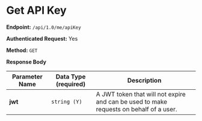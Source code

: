 # Get API Key



**Endpoint:** `/api/1.0/me/apiKey`

**Authenticated Request:** Yes

**Method:** `GET`

**Response Body**

| Parameter Name | Data Type (required) | Description                                                                            |
| -------------- | -------------------- | -------------------------------------------------------------------------------------- |
| **jwt**        | `string (Y)`         | A JWT token that will not expire and can be used to make requests on behalf of a user. |

